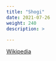 ```yaml
---
title: "Shogi"
date: 2021-07-26
weight: 240
description: >
  
---
```


[Wikipedia](https://en.wikipedia.org/wiki/Shogi)